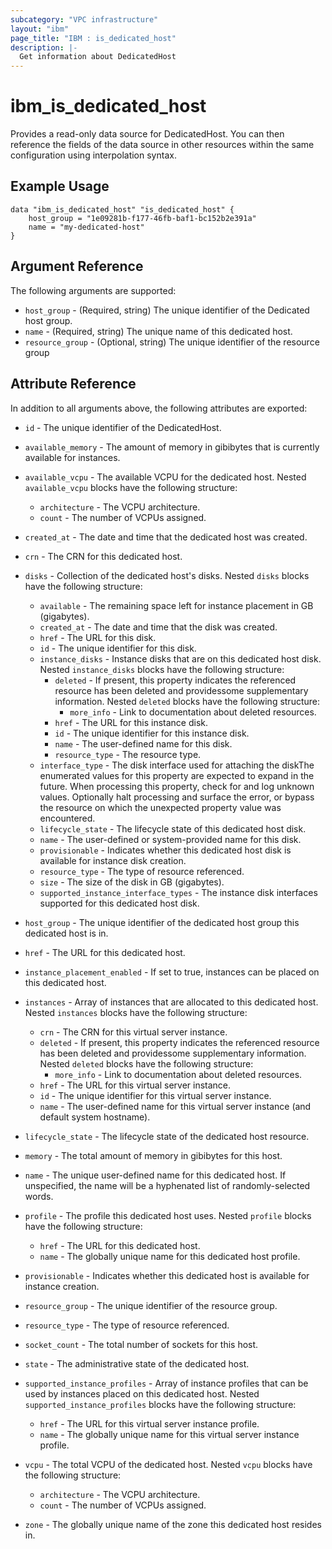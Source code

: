 ```yaml
---
subcategory: "VPC infrastructure"
layout: "ibm"
page_title: "IBM : is_dedicated_host"
description: |-
  Get information about DedicatedHost
---
```


# ibm\_is_dedicated_host

Provides a read-only data source for DedicatedHost. You can then reference the fields of the data source in other resources within the same configuration using interpolation syntax.

## Example Usage

```hcl
data "ibm_is_dedicated_host" "is_dedicated_host" {
	host_group = "1e09281b-f177-46fb-baf1-bc152b2e391a"
	name = "my-dedicated-host"
}
```

## Argument Reference

The following arguments are supported:

* `host_group` - (Required, string) The unique identifier of the Dedicated host group.
* `name` - (Required, string) The unique name of this dedicated host.
* `resource_group` - (Optional, string) The unique identifier of the resource group

## Attribute Reference

In addition to all arguments above, the following attributes are exported:

* `id` - The unique identifier of the DedicatedHost.
* `available_memory` - The amount of memory in gibibytes that is currently available for instances.

* `available_vcpu` - The available VCPU for the dedicated host. Nested `available_vcpu` blocks have the following structure:
	* `architecture` - The VCPU architecture.
	* `count` - The number of VCPUs assigned.

* `created_at` - The date and time that the dedicated host was created.

* `crn` - The CRN for this dedicated host.
* `disks` - Collection of the dedicated host's disks. Nested `disks` blocks have the following structure:
	* `available` - The remaining space left for instance placement in GB (gigabytes).
	* `created_at` - The date and time that the disk was created.
	* `href` - The URL for this disk.
	* `id` - The unique identifier for this disk.
	* `instance_disks` - Instance disks that are on this dedicated host disk. Nested `instance_disks` blocks have the following structure:
		* `deleted` - If present, this property indicates the referenced resource has been deleted and providessome supplementary information. Nested `deleted` blocks have the following structure:
			* `more_info` - Link to documentation about deleted resources.
		* `href` - The URL for this instance disk.
		* `id` - The unique identifier for this instance disk.
		* `name` - The user-defined name for this disk.
		* `resource_type` - The resource type.
	* `interface_type` - The disk interface used for attaching the diskThe enumerated values for this property are expected to expand in the future. When processing this property, check for and log unknown values. Optionally halt processing and surface the error, or bypass the resource on which the unexpected property value was encountered.
	* `lifecycle_state` - The lifecycle state of this dedicated host disk.
	* `name` - The user-defined or system-provided name for this disk.
	* `provisionable` - Indicates whether this dedicated host disk is available for instance disk creation.
	* `resource_type` - The type of resource referenced.
	* `size` - The size of the disk in GB (gigabytes).
	* `supported_instance_interface_types` - The instance disk interfaces supported for this dedicated host disk.

* `host_group` - The unique identifier of the dedicated host group this dedicated host is in.
* `href` - The URL for this dedicated host.

* `instance_placement_enabled` - If set to true, instances can be placed on this dedicated host.

* `instances` - Array of instances that are allocated to this dedicated host. Nested `instances` blocks have the following structure:
	* `crn` - The CRN for this virtual server instance.
	* `deleted` - If present, this property indicates the referenced resource has been deleted and providessome supplementary information. Nested `deleted` blocks have the following structure:
		* `more_info` - Link to documentation about deleted resources.
	* `href` - The URL for this virtual server instance.
	* `id` - The unique identifier for this virtual server instance.
	* `name` - The user-defined name for this virtual server instance (and default system hostname).

* `lifecycle_state` - The lifecycle state of the dedicated host resource.

* `memory` - The total amount of memory in gibibytes for this host.

* `name` - The unique user-defined name for this dedicated host. If unspecified, the name will be a hyphenated list of randomly-selected words.

* `profile` - The profile this dedicated host uses. Nested `profile` blocks have the following structure:
	* `href` - The URL for this dedicated host.
	* `name` - The globally unique name for this dedicated host profile.

* `provisionable` - Indicates whether this dedicated host is available for instance creation.

* `resource_group` - The unique identifier of the resource group.
* `resource_type` - The type of resource referenced.

* `socket_count` - The total number of sockets for this host.

* `state` - The administrative state of the dedicated host.

* `supported_instance_profiles` - Array of instance profiles that can be used by instances placed on this dedicated host. Nested `supported_instance_profiles` blocks have the following structure:
	* `href` - The URL for this virtual server instance profile.
	* `name` - The globally unique name for this virtual server instance profile.

* `vcpu` - The total VCPU of the dedicated host. Nested `vcpu` blocks have the following structure:
	* `architecture` - The VCPU architecture.
	* `count` - The number of VCPUs assigned.

* `zone` - The globally unique name of the zone this dedicated host resides in.
